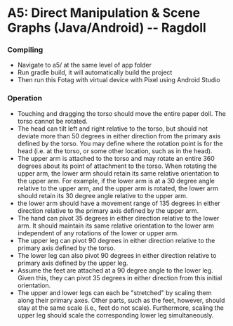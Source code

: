 # A5: Direct Manipulation & Scene Graphs (Java/Android) -- Ragdoll
### Compiling
  - Navigate to a5/ at the same level of app folder
  - Run gradle build, it will automatically build the project
  - Then run this Fotag with virtual device with Pixel using Android Studio
  
### Operation
  - Touching and dragging the torso should move the entire paper doll. The torso cannot be rotated.
  - The head can tilt left and right relative to the torso, but should not deviate more than 50 degrees in either direction from the primary axis defined by the torso. You may define where the rotation point is for the head (i.e. at the torso, or some other location, such as in the head).
  - The upper arm is attached to the torso and may rotate an entire 360 degrees about its point of attachment to the torso. When rotating the upper arm, the lower arm should retain its same relative orientation to the upper arm. For example, if the lower arm is at a 30 degree angle relative to the upper arm, and the upper arm is rotated, the lower arm should retain its 30 degree angle relative to the upper arm.
  - the lower arm should have a movement range of 135 degrees in either direction relative to the primary axis defined by the upper arm.
  - The hand can pivot 35 degrees in either direction relative to the lower arm. It should maintain its same relative orientation to the lower arm independent of any rotations of the lower or upper arm.
  - The upper leg can pivot 90 degrees in either direction relative to the primary axis defined by the torso.
  - The lower leg can also pivot 90 degrees in either direction relative to primary axis defined by the upper leg.
  - Assume the feet are attached at a 90 degree angle to the lower leg. Given this, they can pivot 35 degrees in either direction from this initial orientation.
  - The upper and lower legs can each be "stretched" by scaling them along their primary axes. Other parts, such as the feet, however, should stay at the same 
  scale (i.e., feet do not scale). Furthermore, scaling the upper leg should scale the corresponding lower leg simultaneously.
